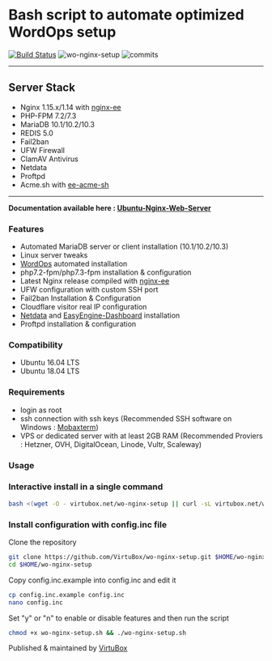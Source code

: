 # Bash script to automate optimized WordOps setup

[![Build Status](https://travis-ci.com/VirtuBox/wo-nginx-setup.svg?branch=master)](https://travis-ci.com/VirtuBox/wo-nginx-setup) ![wo-nginx-setup](https://img.shields.io/github/license/VirtuBox/wo-nginx-setup.svg?style=flat) ![commits](https://img.shields.io/github/last-commit/virtubox/wo-nginx-setup.svg?style=flat)

* * *

## Server Stack

- Nginx 1.15.x/1.14 with [nginx-ee](https://virtubox.github.io/nginx-ee/)
- PHP-FPM 7.2/7.3
- MariaDB 10.1/10.2/10.3
- REDIS 5.0
- Fail2ban
- UFW Firewall
- ClamAV Antivirus
- Netdata
- Proftpd
- Acme.sh with [ee-acme-sh](https://virtubox.github.io/ee-acme-sh/)

* * *

**Documentation available here : [Ubuntu-Nginx-Web-Server](https://virtubox.github.io/ubuntu-nginx-web-server/)**

### Features

- Automated MariaDB server or client installation (10.1/10.2/10.3)
- Linux server tweaks
- [WordOps](https://github.com/WordOps/WordOps) automated installation
- php7.2-fpm/php7.3-fpm installation & configuration
- Latest Nginx release compiled with [nginx-ee](https://virtubox.github.io/nginx-ee/)
- UFW configuration with custom SSH port
- Fail2ban Installation & Configuration
- Cloudflare visitor real IP configuration
- [Netdata](https://github.com/firehol/netdata/) and [EasyEngine-Dashboard](https://virtubox.github.io/easyengine-dashboard/) installation
- Proftpd installation & configuration

### Compatibility

- Ubuntu 16.04 LTS
- Ubuntu 18.04 LTS

### Requirements

- login as root
- ssh connection with ssh keys (Recommended SSH software on Windows : [Mobaxterm](https://mobaxterm.mobatek.net/))
- VPS or dedicated server with at least 2GB RAM (Recommended Proviers : Hetzner, OVH, DigitalOcean, Linode, Vultr, Scaleway)

### Usage

### Interactive install in a single command

```bash
bash <(wget -O - virtubox.net/wo-nginx-setup || curl -sL virtubox.net/wo-nginx-setup) -i
```

### Install configuration with config.inc file

Clone the repository

```bash
git clone https://github.com/VirtuBox/wo-nginx-setup.git $HOME/wo-nginx-setup
cd $HOME/wo-nginx-setup
```

Copy config.inc.example into config.inc and edit it

```bash
cp config.inc.example config.inc
nano config.inc
```

Set "y" or "n" to enable or disable features and then run the script

```bash
chmod +x wo-nginx-setup.sh && ./wo-nginx-setup.sh
```

Published & maintained by [VirtuBox](https://virtubox.net)
